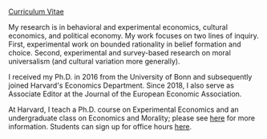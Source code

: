 [Curriculum Vitae](/pdf/Enke_cv.pdf)

My research is in behavioral and experimental economics, cultural economics, and political economy. My work focuses on two lines of inquiry. First, experimental work on bounded rationality in belief formation and choice. Second, experimental and survey-based research on moral universalism (and cultural variation more generally). 

I received my Ph.D. in 2016 from the University of Bonn and subsequently joined Harvard's Economics Department. Since 2018, I also serve as Associate Editor at the Journal of the European Economic Association.

At Harvard, I teach a Ph.D. course on Experimental Economics and an undergraduate class on Economics and Morality; please see [here](https://scholar.harvard.edu/benke) for more information. Students can sign up for office hours [here](https://app.acuityscheduling.com/schedule.php?owner=12646405).
    
